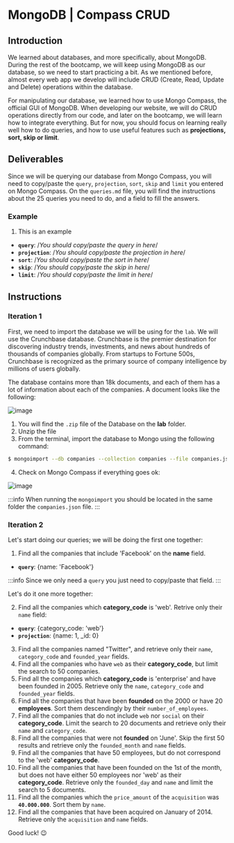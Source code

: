 

# MongoDB | Compass CRUD

## Introduction

We learned about databases, and more specifically, about MongoDB. During the rest of the bootcamp, we will keep using MongoDB as our database, so we need to start practicing a bit. As we mentioned before, almost every web app we develop will include CRUD (Create, Read, Update and Delete) operations within the database. 

For manipulating our database, we learned how to use Mongo Compass, the official GUI of MongoDB. When developing our website, we will do CRUD operations directly from our code, and later on the bootcamp, we will learn how to integrate everything. But for now, you should focus on learning really well how to do queries, and how to use useful features such as **projections, sort, skip or limit**.


## Deliverables

Since we will be querying our database from Mongo Compass, you will need to copy/paste the `query`, `projection`, `sort`, `skip` and `limit` you entered on Mongo Compass. On the `queries.md` file, you will find the instructions about the 25 queries you need to do, and a field to fill the answers.

### Example 

1. This is an example
 - **`query`**: /*You should copy/paste the query in here*/
 - **`projection`**: /*You should copy/paste the projection in here*/
 - **`sort`**: /*You should copy/paste the sort in here*/
 - **`skip`**: /*You should copy/paste the skip in here*/
 - **`limit`**: /*You should copy/paste the limit in here*/

## Instructions

### Iteration 1

First, we need to import the database we will be using for the `lab`. We will use the Crunchbase database. Crunchbase is the premier destination for discovering industry trends, investments, and news about hundreds of thousands of companies globally. From startups to Fortune 500s, Crunchbase is recognized as the primary source of company intelligence by millions of users globally.

The database contains more than 18k documents, and each of them has a lot of information about each of the companies. A document looks like the following:

![image](https://user-images.githubusercontent.com/23629340/36494916-d6db1770-1733-11e8-903e-5119b3c1b688.png)

1. You will find the `.zip` file of the Database on the **lab** folder.
2. Unzip the file
3. From the terminal, import the database to Mongo using the following command:
```bash
$ mongoimport --db companies --collection companies --file companies.json
```
4. Check on Mongo Compass if everything goes ok:

![image](https://user-images.githubusercontent.com/23629340/36534191-1f1bc5ec-17c6-11e8-9463-4945679b98c0.png)

:::info
When running the `mongoimport` you should be located in the same folder the `companies.json` file.
:::

### Iteration 2

Let's start doing our queries; we will be doing the first one together:

1. Find all the companies that include 'Facebook' on the **name** field.

 - **`query`**: {name: 'Facebook'}

:::info
Since we only need a `query` you just need to copy/paste that field.
:::

Let's do it one more together:

2. Find all the companies which **category_code** is 'web'. Retrive only their `name` field:

 - **`query`**: {category_code: 'web'}
 - **`projection`**: {name: 1, _id: 0}

3. Find all the companies named "Twitter", and retrieve only their `name`, `category_code` and `founded_year` fields.
4. Find all the companies who have `web` as their **category_code**, but limit the search to 50 companies.
5. Find all the companies which **category_code** is 'enterprise' and have been founded in 2005. Retrieve only the `name`, `category_code` and `founded_year` fields.
6. Find all the companies that have been **founded** on the 2000 or have 20 **employees**. Sort them descendingly by their `number_of_employees`.
7. Find all the companies that do not include `web` nor `social` on their **category_code**. Limit the search to 20 documents and retrieve only their `name` and `category_code`.
8. Find all the companies that were not **founded** on 'June'. Skip the first 50 results and retrieve only the `founded_month` and `name` fields.
9. Find all the companies that have 50 employees, but do not correspond to the 'web' **category_code**. 
10. Find all the companies that have been founded on the 1st of the month, but does not have either 50 employees nor 'web' as their **category_code**. Retrieve only the `founded_day` and `name` and limit the search to 5 documents.
11. Find all the companies which the `price_amount` of the `acquisition` was **`40.000.000`**. Sort them by `name`.
12. Find all the companies that have been acquired on January of 2014. Retrieve only the `acquisition` and `name` fields.


Good luck! :wink:



